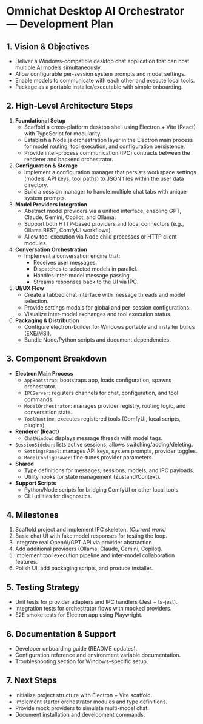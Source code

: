 # Omnichat Desktop AI Orchestrator — Development Plan

## 1. Vision & Objectives
- Deliver a Windows-compatible desktop chat application that can host multiple AI models simultaneously.
- Allow configurable per-session system prompts and model settings.
- Enable models to communicate with each other and execute local tools.
- Package as a portable installer/executable with simple onboarding.

## 2. High-Level Architecture Steps
1. **Foundational Setup**
   - Scaffold a cross-platform desktop shell using Electron + Vite (React) with TypeScript for modularity.
   - Establish a Node.js orchestration layer in the Electron main process for model routing, tool execution, and configuration persistence.
   - Provide inter-process communication (IPC) contracts between the renderer and backend orchestrator.
2. **Configuration & Storage**
   - Implement a configuration manager that persists workspace settings (models, API keys, tool paths) to JSON files within the user data directory.
   - Build a session manager to handle multiple chat tabs with unique system prompts.
3. **Model Providers Integration**
   - Abstract model providers via a unified interface, enabling GPT, Claude, Gemini, Copilot, and Ollama.
   - Support both HTTP-based providers and local connectors (e.g., Ollama REST, ComfyUI workflows).
   - Allow tool execution via Node child processes or HTTP client modules.
4. **Conversation Orchestration**
   - Implement a conversation engine that:
     - Receives user messages.
     - Dispatches to selected models in parallel.
     - Handles inter-model message passing.
     - Streams responses back to the UI via IPC.
5. **UI/UX Flow**
   - Create a tabbed chat interface with message threads and model selection.
   - Provide settings modals for global and per-session configurations.
   - Visualize inter-model exchanges and tool execution status.
6. **Packaging & Distribution**
   - Configure electron-builder for Windows portable and installer builds (EXE/MSI).
   - Bundle Node/Python scripts and document dependencies.

## 3. Component Breakdown
- **Electron Main Process**
  - `AppBootstrap`: bootstraps app, loads configuration, spawns orchestrator.
  - `IPCServer`: registers channels for chat, configuration, and tool commands.
  - `ModelOrchestrator`: manages provider registry, routing logic, and conversation state.
  - `ToolRuntime`: executes registered tools (ComfyUI, local scripts, plugins).
- **Renderer (React)**
  - `ChatWindow`: displays message threads with model tags.
- `SessionSidebar`: lists active sessions, allows switching/adding/deleting.
  - `SettingsPanel`: manages API keys, system prompts, provider toggles.
  - `ModelConfigDrawer`: fine-tunes provider parameters.
- **Shared**
  - Type definitions for messages, sessions, models, and IPC payloads.
  - Utility hooks for state management (Zustand/Context).
- **Support Scripts**
  - Python/Node scripts for bridging ComfyUI or other local tools.
  - CLI utilities for diagnostics.

## 4. Milestones
1. Scaffold project and implement IPC skeleton. *(Current work)*
2. Basic chat UI with fake model responses for testing the loop.
3. Integrate real OpenAI/GPT API via provider abstraction.
4. Add additional providers (Ollama, Claude, Gemini, Copilot).
5. Implement tool execution pipeline and inter-model collaboration features.
6. Polish UI, add packaging scripts, and produce installer.

## 5. Testing Strategy
- Unit tests for provider adapters and IPC handlers (Jest + ts-jest).
- Integration tests for orchestrator flows with mocked providers.
- E2E smoke tests for Electron app using Playwright.

## 6. Documentation & Support
- Developer onboarding guide (README updates).
- Configuration reference and environment variable documentation.
- Troubleshooting section for Windows-specific setup.

## 7. Next Steps
- Initialize project structure with Electron + Vite scaffold.
- Implement starter orchestrator modules and type definitions.
- Provide mock providers to simulate multi-model chat.
- Document installation and development commands.

